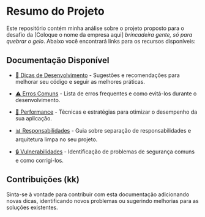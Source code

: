 # Resumo do Projeto

Este repositório contém minha análise sobre o projeto proposto para o desafio da [Coloque o nome da empresa aqui] _brincadeira gente, só para quebrar o gelo_. Abaixo você encontrará links para os recursos disponíveis:

## Documentação Disponível

- [📝 Dicas de Desenvolvimento](./dicas.md) - Sugestões e recomendações para melhorar seu código e seguir as melhores práticas.

- [⚠️ Erros Comuns](./erros.md) - Lista de erros frequentes e como evitá-los durante o desenvolvimento.

- [🚀 Performance](./performace.md) - Técnicas e estratégias para otimizar o desempenho da sua aplicação.

- [📊 Responsabilidades](./responsabilidades.md) - Guia sobre separação de responsabilidades e arquitetura limpa no seu projeto.

- [🔒 Vulnerabilidades](./vulnerabilidades.md) - Identificação de problemas de segurança comuns e como corrigi-los.

## Contribuições (kk)

Sinta-se à vontade para contribuir com esta documentação adicionando novas dicas, identificando novos problemas ou sugerindo melhorias para as soluções existentes.